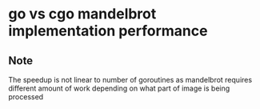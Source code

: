 # go vs cgo mandelbrot implementation performance

## Note

The speedup is not linear to number of goroutines as mandelbrot requires different amount of work depending on what part of image is being processed